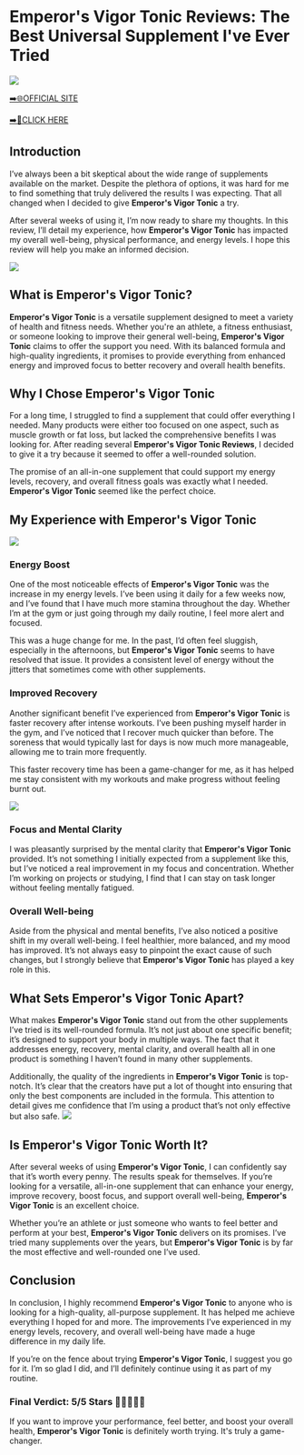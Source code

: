 # Emperor's Vigor Tonic Reviews: The Best Universal Supplement I've Ever Tried

[![](https://static.vecteezy.com/system/resources/thumbnails/019/896/014/small/buy-now-gradient-button-with-cart-symbol-buy-now-illustration-png.png)](https://edetoop.top/lander/sugarpreland-1/evtcap.html) 

[➡️🌐OFFICIAL SITE](https://edetoop.top/lander/sugarpreland-1/evtcap.html) 

[➡️🔗CLICK HERE](https://edetoop.top/lander/sugarpreland-1/evtcap.html) 


## Introduction

I’ve always been a bit skeptical about the wide range of supplements available on the market. Despite the plethora of options, it was hard for me to find something that truly delivered the results I was expecting. That all changed when I decided to give **Emperor's Vigor Tonic** a try.

After several weeks of using it, I’m now ready to share my thoughts. In this review, I’ll detail my experience, how **Emperor's Vigor Tonic** has impacted my overall well-being, physical performance, and energy levels. I hope this review will help you make an informed decision. 

[![](https://wallpapers.com/images/hd/red-order-now-button-udg4jcj4arvn8b0n-2.png)](https://edetoop.top/lander/sugarpreland-1/evtcap.html)  

## What is Emperor's Vigor Tonic?

**Emperor's Vigor Tonic** is a versatile supplement designed to meet a variety of health and fitness needs. Whether you're an athlete, a fitness enthusiast, or someone looking to improve their general well-being, **Emperor's Vigor Tonic** claims to offer the support you need. With its balanced formula and high-quality ingredients, it promises to provide everything from enhanced energy and improved focus to better recovery and overall health benefits.

## Why I Chose Emperor's Vigor Tonic

For a long time, I struggled to find a supplement that could offer everything I needed. Many products were either too focused on one aspect, such as muscle growth or fat loss, but lacked the comprehensive benefits I was looking for. After reading several **Emperor's Vigor Tonic Reviews**, I decided to give it a try because it seemed to offer a well-rounded solution.

The promise of an all-in-one supplement that could support my energy levels, recovery, and overall fitness goals was exactly what I needed. **Emperor's Vigor Tonic** seemed like the perfect choice.

## My Experience with Emperor's Vigor Tonic

[![](https://static.vecteezy.com/system/resources/thumbnails/019/896/014/small/buy-now-gradient-button-with-cart-symbol-buy-now-illustration-png.png)](https://edetoop.top/lander/sugarpreland-1/evtcap.html)

### Energy Boost

One of the most noticeable effects of **Emperor's Vigor Tonic** was the increase in my energy levels. I’ve been using it daily for a few weeks now, and I’ve found that I have much more stamina throughout the day. Whether I’m at the gym or just going through my daily routine, I feel more alert and focused.

This was a huge change for me. In the past, I’d often feel sluggish, especially in the afternoons, but **Emperor's Vigor Tonic** seems to have resolved that issue. It provides a consistent level of energy without the jitters that sometimes come with other supplements.

### Improved Recovery

Another significant benefit I’ve experienced from **Emperor's Vigor Tonic** is faster recovery after intense workouts. I’ve been pushing myself harder in the gym, and I’ve noticed that I recover much quicker than before. The soreness that would typically last for days is now much more manageable, allowing me to train more frequently.

This faster recovery time has been a game-changer for me, as it has helped me stay consistent with my workouts and make progress without feeling burnt out.

[![](https://wallpapers.com/images/hd/red-order-now-button-udg4jcj4arvn8b0n-2.png)](https://edetoop.top/lander/sugarpreland-1/evtcap.html)  

### Focus and Mental Clarity

I was pleasantly surprised by the mental clarity that **Emperor's Vigor Tonic** provided. It’s not something I initially expected from a supplement like this, but I’ve noticed a real improvement in my focus and concentration. Whether I’m working on projects or studying, I find that I can stay on task longer without feeling mentally fatigued.

### Overall Well-being

Aside from the physical and mental benefits, I’ve also noticed a positive shift in my overall well-being. I feel healthier, more balanced, and my mood has improved. It’s not always easy to pinpoint the exact cause of such changes, but I strongly believe that **Emperor's Vigor Tonic** has played a key role in this.

## What Sets Emperor's Vigor Tonic Apart?

What makes **Emperor's Vigor Tonic** stand out from the other supplements I’ve tried is its well-rounded formula. It’s not just about one specific benefit; it’s designed to support your body in multiple ways. The fact that it addresses energy, recovery, mental clarity, and overall health all in one product is something I haven’t found in many other supplements.

Additionally, the quality of the ingredients in **Emperor's Vigor Tonic** is top-notch. It’s clear that the creators have put a lot of thought into ensuring that only the best components are included in the formula. This attention to detail gives me confidence that I’m using a product that’s not only effective but also safe.
[![](https://static.vecteezy.com/system/resources/thumbnails/019/896/014/small/buy-now-gradient-button-with-cart-symbol-buy-now-illustration-png.png)](https://edetoop.top/lander/sugarpreland-1/evtcap.html)
## Is Emperor's Vigor Tonic Worth It?

After several weeks of using **Emperor's Vigor Tonic**, I can confidently say that it’s worth every penny. The results speak for themselves. If you’re looking for a versatile, all-in-one supplement that can enhance your energy, improve recovery, boost focus, and support overall well-being, **Emperor's Vigor Tonic** is an excellent choice.

Whether you’re an athlete or just someone who wants to feel better and perform at your best, **Emperor's Vigor Tonic** delivers on its promises. I’ve tried many supplements over the years, but **Emperor's Vigor Tonic** is by far the most effective and well-rounded one I’ve used.

## Conclusion

In conclusion, I highly recommend **Emperor's Vigor Tonic** to anyone who is looking for a high-quality, all-purpose supplement. It has helped me achieve everything I hoped for and more. The improvements I’ve experienced in my energy levels, recovery, and overall well-being have made a huge difference in my daily life.

If you’re on the fence about trying **Emperor's Vigor Tonic**, I suggest you go for it. I’m so glad I did, and I’ll definitely continue using it as part of my routine.

### Final Verdict: 5/5 Stars 🌟🌟🌟🌟🌟

If you want to improve your performance, feel better, and boost your overall health, **Emperor's Vigor Tonic** is definitely worth trying. It's truly a game-changer.
